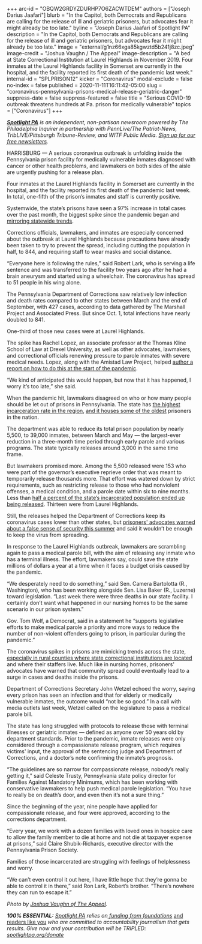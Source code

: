 +++
arc-id = "OBQW2GRDYZDURHP7O6ZACWTDEM"
authors = ["Joseph Darius Jaafari"]
blurb = "In the Capitol, both Democrats and Republicans are calling for the release of ill and geriatric prisoners, but advocates fear it might already be too late."
byline = "Joseph Darius Jaafari of Spotlight PA"
description = "In the Capitol, both Democrats and Republicans are calling for the release of ill and geriatric prisoners, but advocates fear it might already be too late."
image = "external/g1nz66xga85kgwztd5b241j8zc.jpeg"
image-credit = "Joshua Vaughn / The Appeal"
image-description = "A bed at State Correctional Institution at Laurel Highlands in November 2019. Four inmates at the Laurel Highlands facility in Somerset are currently in the hospital, and the facility reported its first death of the pandemic last week."
internal-id = "SPLPRISON12"
kicker = "Coronavirus"
modal-exclude = false
no-index = false
published = 2020-11-11T16:11:42-05:00
slug = "coronavirus-pennsylvania-prisons-medical-release-geriatric-danger"
suppress-date = false
suppress-featured = false
title = "Serious COVID-19 outbreak threatens hundreds at Pa. prison for medically vulnerable"
topics = ["Coronavirus"]
+++

<a href="https://www.spotlightpa.org/"><i><b>Spotlight PA</b></i></a><i> is an independent, non-partisan newsroom powered by The Philadelphia Inquirer in partnership with PennLive/The Patriot-News, TribLIVE/Pittsburgh Tribune-Review, and WITF Public Media. </i><a href="https://www.spotlightpa.org/newsletters"><i>Sign up for our free newsletters</i></a><i>.</i>

HARRISBURG — A serious coronavirus outbreak is unfolding inside the Pennsylvania prison facility for medically vulnerable inmates diagnosed with cancer or other health problems, and lawmakers on both sides of the aisle are urgently pushing for a release plan.

Four inmates at the Laurel Highlands facility in Somerset are currently in the hospital, and the facility reported its first death of the pandemic last week. In total, one-fifth of the prison’s inmates and staff is currently positive.

Systemwide, the state’s prisons have seen a 97% increase in total cases over the past month, the biggest spike since the pandemic began and <a href="https://www.spotlightpa.org/news/2020/03/pa-coronavirus-updates-cases-map-live-tracker/" target=_blank>mirroring statewide trends</a>.

Corrections officials, lawmakers, and inmates are especially concerned about the outbreak at Laurel Highlands because precautions have already been taken to try to prevent the spread, including cutting the population in half, to 844, and requiring staff to wear masks and social distance.

“Everyone here is following the rules,” said Robert Lark, who is serving a life sentence and was transferred to the facility two years ago after he had a brain aneurysm and started using a wheelchair. The coronavirus has spread to 51 people in his wing alone.

<script src="https://www.spotlightpa.org/embed.js" async></script><div data-spl-embed-version="1" data-spl-src="https://www.spotlightpa.org/embeds/donate/?teaser_text=Spotlight%20PA%20provides%20essential%2C%20public-service%20journalism%20thanks%20to%20its%20dedicated%20and%20passionate%20members.%20%3Cb%3EJoin%20today%20and%20we'll%20DOUBLE%20your%20gift.%3C%2Fb%3E&cta_text=YES%2C%20DOUBLE%20MY%20GIFT&eyebrow_text=BECOME%20A%20MEMBER"></div>

The Pennsylvania Department of Corrections saw relatively low infection and death rates compared to other states between March and the end of September, with 427 cases, according to data gathered by The Marshall Project and Associated Press. But since Oct. 1, total infections have nearly doubled to 841.

One-third of those new cases were at Laurel Highlands.

The spike has Rachel Lopez, an associate professor at the Thomas Kline School of Law at Drexel University, as well as other advocates, lawmakers, and correctional officials renewing pressure to parole inmates with severe medical needs. Lopez, along with the Amistad Law Project, helped <a href="https://drexel.edu/law/about/news/articles/overview/2020/July/clc-pandemic-pa-prisons-report/">author a report on how to do this at the start of the pandemic</a>.

“We kind of anticipated this would happen, but now that it has happened, I worry it’s too late,” she said.

When the pandemic hit, lawmakers disagreed on who or how many people should be let out of prisons in Pennsylvania. The state has <a href="https://www.vera.org/downloads/pdfdownloads/state-incarceration-trends-pennsylvania.pdf">the highest incarceration rate in the region</a>, <a href="https://theappeal.org/death-by-incarceration-pennsylvania-photo-essay/">and it houses some of the oldest</a> prisoners in the nation.

The department was able to reduce its total prison population by nearly 5,500, to 39,000 inmates, between March and May — the largest-ever reduction in a three-month time period through early parole and various programs. The state typically releases around 3,000 in the same time frame.

But lawmakers promised more. Among the 5,500 released were 153 who were part of the governor’s executive reprieve order that was meant to temporarily release thousands more. That effort was watered down by strict requirements, such as restricting release to those who had nonviolent offenses, a medical condition, and a parole date within six to nine months. Less than <a href="https://www.spotlightpa.org/news/2020/06/pennsylvania-coronavirus-reprieves-state-prisons/">half a percent of the state’s incarcerated population ended up being released</a>. Thirteen were from Laurel Highlands.

<div id="vis-chart-prison-covid--container"></div>
<script src="https://pym.nprapps.org/pym.v1.min.js"></script>
<script>new pym.Parent("vis-chart-prison-covid--container", "https://interactives.data.spotlightpa.org/2020/vis-chart-prison-covid/", {});</script>

Still, the releases helped the Department of Corrections keep its coronavirus cases lower than other states, but <a href="https://www.witf.org/2020/04/17/prison-design-creates-ideal-environment-for-coronavirus/">prisoners' advocates warned about a false sense of security this summer</a> and said it wouldn’t be enough to keep the virus from spreading.

In response to the Laurel Highlands outbreak, lawmakers are scrambling again to pass a medical parole bill, with the aim of releasing any inmate who has a terminal illness. The effort, lawmakers say, could save the state millions of dollars a year at a time when it faces a budget crisis caused by the pandemic.

“We desperately need to do something,” said Sen. Camera Bartolotta (R., Washington), who has been working alongside Sen. Lisa Baker (R., Luzerne) toward legislation. “Last week there were three deaths in our state facility. I certainly don’t want what happened in our nursing homes to be the same scenario in our prison system.”

Gov. Tom Wolf, a Democrat, said in a statement he “supports legislative efforts to make medical parole a priority and more ways to reduce the number of non-violent offenders going to prison, in particular during the pandemic.”

The coronavirus spikes in prisons are mimicking trends across the state, <a href="https://web.archive.org/web/20220913121407/https://www.prisonsociety.org/covid-19">especially in rural counties where state correctional institutions are located</a> and where their staffers live. Much like in nursing homes, prisoners' advocates have warned that community spread could eventually lead to a surge in cases and deaths inside the prisons.

Department of Corrections Secretary John Wetzel echoed the worry, saying every prison has seen an infection and that for elderly or medically vulnerable inmates, the outcome would “not be so good.” In a call with media outlets last week, Wetzel called on the legislature to pass a medical parole bill.

The state has long struggled with protocols to release those with terminal illnesses or geriatric inmates — defined as anyone over 50 years old by department standards. Prior to the pandemic, inmate releases were only considered through a compassionate release program, which requires victims' input, the approval of the sentencing judge and Department of Corrections, and a doctor’s note confirming the inmate’s prognosis.

<script src="https://www.spotlightpa.org/embed.js" async></script><div data-spl-embed-version="1" data-spl-src="https://www.spotlightpa.org/embeds/newsletter-covid/"></div>

“The guidelines are so narrow for compassionate release, nobody’s really getting it,” said Celeste Trusty, Pennsylvania state policy director for Families Against Mandatory Minimums, which has been working with conservative lawmakers to help push medical parole legislation. “You have to really be on death’s door, and even then it’s not a sure thing.”

Since the beginning of the year, nine people have applied for compassionate release, and four were approved, according to the corrections department.

“Every year, we work with a dozen families with loved ones in hospice care to allow the family member to die at home and not die at taxpayer expense at prisons,” said Claire Shubik-Richards, executive director with the Pennsylvania Prison Society.

Families of those incarcerated are struggling with feelings of helplessness and worry.

“We can’t even control it out here, I have little hope that they’re gonna be able to control it in there,” said Ron Lark, Robert’s brother. “There’s nowhere they can run to escape it.”

<i>Photo by </i><a href="https://theappeal.org/death-by-incarceration-pennsylvania-photo-essay/" target=_blank><i>Joshua Vaughn of The Appeal</i></a><i>.</i>

<i><b>100% ESSENTIAL:</b></i><i> </i><a href="https://www.spotlightpa.org/"><i>Spotlight PA</i></a><i> relies on</i><a href="https://www.spotlightpa.org/support"><i> funding from foundations</i></a><i> </i><a href="https://www.spotlightpa.org/support">and readers like you</a><i> who are committed to accountability journalism that gets results. Give now and your contribution will be TRIPLED: </i><a href="https://www.spotlightpa.org/donate"><i>spotlightpa.org/donate</i></a>
